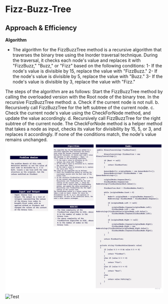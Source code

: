 # Fizz-Buzz-Tree

## Approach & Efficiency
**Algorithm**
- The algorithm for the FizzBuzzTree method is a recursive algorithm that traverses the binary tree using the Inorder traversal technique. During the traversal, it checks each node's value and replaces it with "FizzBuzz," "Buzz," or "Fizz" based on the following conditions:
1- If the node's value is divisible by 15, replace the value with "FizzBuzz."
2- If the node's value is divisible by 5, replace the value with "Buzz."
3- If the node's value is divisible by 3, replace the value with "Fizz."

The steps of the algorithm are as follows:
Start the FizzBuzzTree method by calling the overloaded version with the Root node of the binary tree.
In the recursive FizzBuzzTree method: a. Check if the current node is not null. b. Recursively call FizzBuzzTree for the left subtree of the current node. c. Check the current node's value using the CheckForNode method, and update the value accordingly. d. Recursively call FizzBuzzTree for the right subtree of the current node.
The CheckForNode method is a helper method that takes a node as input, checks its value for divisibility by 15, 5, or 3, and replaces it accordingly. If none of the conditions match, the node's value remains unchanged.
![white](https://github.com/abdarahman-shaheen/data-structures-and-algorithms/blob/master/data-structures-and-algorithms/Code-challenge-17/FizzBuzzTree.jpg)
![Test]()

